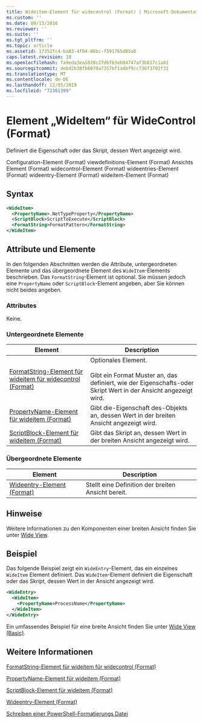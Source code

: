 ```yaml
---
title: Wideitem-Element für widecontrol (Format) | Microsoft-Dokumentation
ms.custom: ''
ms.date: 09/13/2016
ms.reviewer: ''
ms.suite: ''
ms.tgt_pltfrm: ''
ms.topic: article
ms.assetid: 17352fc4-ba83-4f04-86bc-f591765d85a8
caps.latest.revision: 18
ms.openlocfilehash: fa9eda3ea1028c27dbfb3eb04747af3b817c1a81
ms.sourcegitcommit: debd2b38fb8070a7357bf1a4bf9cc736f3702f31
ms.translationtype: MT
ms.contentlocale: de-DE
ms.lasthandoff: 12/05/2019
ms.locfileid: "72361399"
---
```

# <a name="wideitem-element-for-widecontrol-format"></a>Element „WideItem“ für WideControl (Format)

Definiert die Eigenschaft oder das Skript, dessen Wert angezeigt wird.

Configuration-Element (Format) viewdefinitions-Element (Format) Ansichts Element (Format) widecontrol-Element (Format) wideentries-Element (Format) wideentry-Element (Format) wideitem-Element (Format)

## <a name="syntax"></a>Syntax

```xml
<WideItem>
  <PropertyName>.NetTypeProperty</PropertyName>
  <ScriptBlock>ScriptToExecute</ScriptBlock>
  <FormatString>FormatPattern</FormatString>
</WideItem>
```

## <a name="attributes-and-elements"></a>Attribute und Elemente

In den folgenden Abschnitten werden die Attribute, untergeordneten Elemente und das übergeordnete Element des `WideItem`-Elements beschrieben. Das `FormatString`-Element ist optional. Sie müssen jedoch eine `PropertyName` oder `ScriptBlock`-Element angeben, aber Sie können nicht beides angeben.

### <a name="attributes"></a>Attributes

Keine.

### <a name="child-elements"></a>Untergeordnete Elemente

|Element|Description|
|-------------|-----------------|
|[FormatString-Element für wideitem für widecontrol (Format)](./formatstring-element-for-wideitem-for-widecontrol-format.md)|Optionales Element.<br /><br /> Gibt ein Format Muster an, das definiert, wie der Eigenschafts-oder Skript Wert in der Ansicht angezeigt wird.|
|[PropertyName-Element für wideitem (Format)](./propertyname-element-for-wideitem-for-widecontrol-format.md)|Gibt die-Eigenschaft des-Objekts an, dessen Wert in der breiten Ansicht angezeigt wird.|
|[ScriptBlock-Element für wideitem (Format)](./scriptblock-element-for-wideitem-for-widecontrol-format.md)|Gibt das Skript an, dessen Wert in der breiten Ansicht angezeigt wird.|

### <a name="parent-elements"></a>Übergeordnete Elemente

|Element|Description|
|-------------|-----------------|
|[Wideentry-Element (Format)](./wideentry-element-for-widecontrol-format.md)|Stellt eine Definition der breiten Ansicht bereit.|

## <a name="remarks"></a>Hinweise

Weitere Informationen zu den Komponenten einer breiten Ansicht finden Sie unter [Wide View](./creating-a-wide-view.md).

## <a name="example"></a>Beispiel

Das folgende Beispiel zeigt ein `WideEntry`-Element, das ein einzelnes `WideItem` Element definiert. Das `WideItem`-Element definiert die Eigenschaft oder das Skript, dessen Wert in der Ansicht angezeigt wird.

```xml
<WideEntry>
  <WideItem>
    <PropertyName>ProcessName</PropertyName>
  </WideItem>
</WideEntry>
```

Ein umfassendes Beispiel für eine breite Ansicht finden Sie unter [Wide View (Basic)](./wide-view-basic.md).

## <a name="see-also"></a>Weitere Informationen

[FormatString-Element für wideitem für widecontrol (Format)](./formatstring-element-for-wideitem-for-widecontrol-format.md)

[PropertyName-Element für wideitem (Format)](./propertyname-element-for-wideitem-for-widecontrol-format.md)

[ScriptBlock-Element für wideitem (Format)](./scriptblock-element-for-wideitem-for-widecontrol-format.md)

[Wideentry-Element (Format)](./wideentry-element-for-widecontrol-format.md)

[Schreiben einer PowerShell-Formatierungs Datei](./writing-a-powershell-formatting-file.md)
